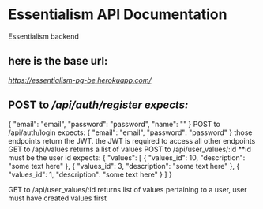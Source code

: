 # Essentialism API Documentation

Essentialism backend

## here is the base url:

_https://essentialism-pg-be.herokuapp.com/_

## POST to _/api/auth/register expects:_

{
"email": "email",
"password": "password",
"name": "<OPTIONAL>"
}
POST to /api/auth/login expects:
{
"email": "email",
"password": "password"
}
those endpoints return the JWT.
the JWT is required to access all other endpoints
GET to /api/values
returns a list of values
POST to /api/user_values/:id
\*\*id must be the user id
expects:
{
"values": [
{
"values_id": 10,
"description": "some text here"
},
{
"values_id": 3,
"description": "some text here"
},
{
"values_id": 1,
"description": "some text here"
}
]
}

GET to /api/user_values/:id
returns list of values pertaining to a user, user must have created values first
